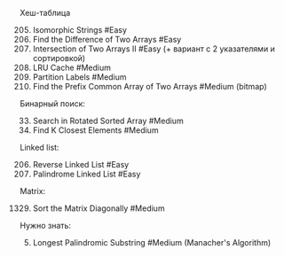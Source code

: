 Хеш-таблица

205. Isomorphic Strings #Easy
2215. Find the Difference of Two Arrays #Easy
350. Intersection of Two Arrays II #Easy (+ вариант с 2 указателями и сортировкой)
146. LRU Cache #Medium
763. Partition Labels #Medium
2657. Find the Prefix Common Array of Two Arrays #Medium (bitmap)

Бинарный поиск:

33. Search in Rotated Sorted Array #Medium
658. Find K Closest Elements #Medium

Linked list:

206. Reverse Linked List #Easy
234. Palindrome Linked List #Easy


Matrix:

1329. Sort the Matrix Diagonally #Medium


Нужно знать:

5. Longest Palindromic Substring #Medium (Manacher's Algorithm)